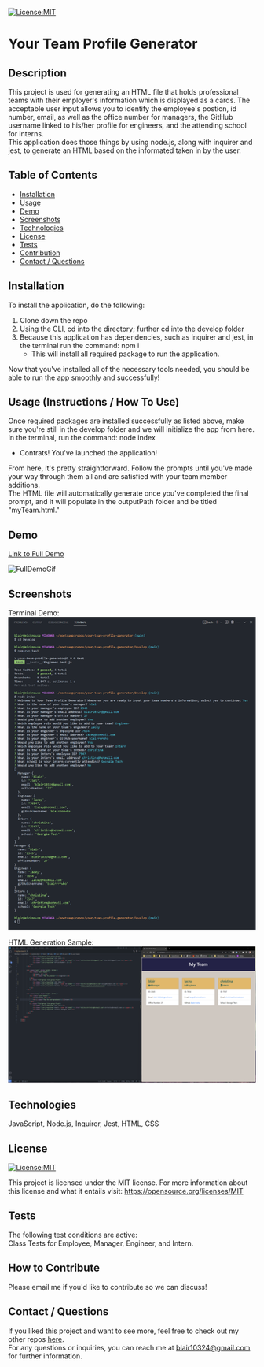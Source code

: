 [![License:MIT](https://img.shields.io/badge/License-MIT-yellow.svg)](https://opensource.org/licenses/MIT)

# Your Team Profile Generator

## Description
This project is used for generating an HTML file that holds professional teams with their employer's information which is displayed as a cards. The acceptable user input allows you to identify the employee's postion, id number, email, as well as the office number for managers, the GitHub username linked to his/her profile for engineers, and the attending school for interns.  
This application does those things by using node.js, along with inquirer and jest, to generate an HTML based on the informated taken in by the user. 

## Table of Contents
- [Installation](#installation)
- [Usage](#usage)
- [Demo](#demo)
- [Screenshots](#screenshots)
- [Technologies](#technologies)
- [License](#license)
- [Tests](#tests)
- [Contribution](#how-to-contribute)
- [Contact / Questions](#contact--questions)

## Installation

To install the application, do the following: 
1. Clone down the repo
2. Using the CLI, cd into the directory; further cd into the develop folder 
3. Because this application has dependencies, such as inquirer and jest, in the terminal run the command: npm i  
    - This will install all required package to run the application.  
      
Now that you've installed all of the necessary tools needed, you should be able to run the app smoothly and successfully!


## Usage (Instructions / How To Use)

Once required packages are installed successfully as listed above, make sure you're still in the develop folder and we will initialize the app from here.   
In the terminal, run the command: node index 
  - Contrats! You've launched the application!
 
From here, it's pretty straightforward. Follow the prompts until you've made your way through them all and are satisfied with your team member additions.  
The HTML file will automatically generate once you've completed the final prompt, and it will populate in the outputPath folder and be titled "myTeam.html."

## Demo
<a href="https://vimeo.com/806066026">Link to Full Demo</a>

![FullDemoGif](./Develop/assets/images/FullDemo.gif)

## Screenshots
Terminal Demo:  
![Terminal Demo Screenshot](./Develop/assets/images/terminalScreenshot.png)  
  
HTML Generation Sample:  
![HTML Generation Sample](./Develop/assets/images/htmlScreenshot.png)  


## Technologies
JavaScript, Node.js, Inquirer, Jest, HTML, CSS


## License
[![License:MIT](https://img.shields.io/badge/License-MIT-yellow.svg)](https://opensource.org/licenses/MIT)

This project is licensed under the MIT license. For more information about this license and what it entails visit: https://opensource.org/licenses/MIT


## Tests

The following test conditions are active:  
Class Tests for Employee, Manager, Engineer, and Intern.


## How to Contribute

Please email me if you'd like to contribute so we can discuss!


## Contact / Questions
  If you liked this project and want to see more, feel free to check out my 
  other repos [here](https://github.com/blairrrrwho).
  <br>
  For any questions or inquiries, you can reach me at blair10324@gmail.com for further information.